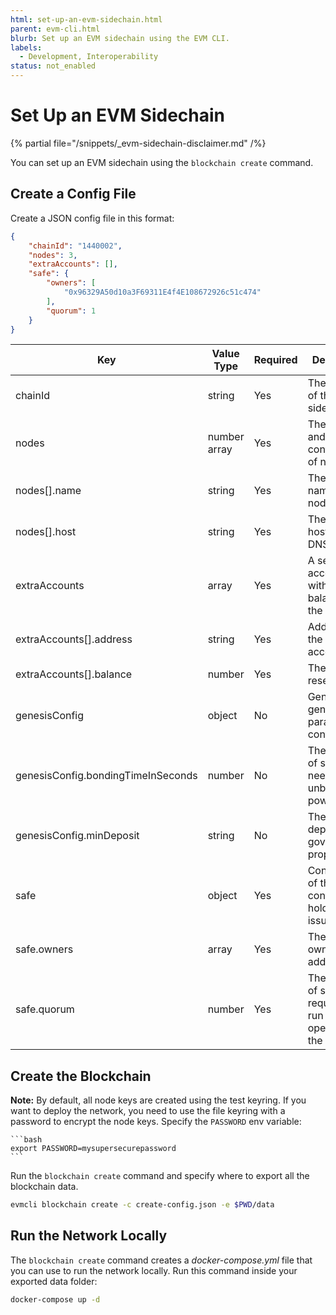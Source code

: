 ```yaml
---
html: set-up-an-evm-sidechain.html
parent: evm-cli.html
blurb: Set up an EVM sidechain using the EVM CLI.
labels:
  - Development, Interoperability
status: not_enabled
---
```

# Set Up an EVM Sidechain

{% partial file="/snippets/_evm-sidechain-disclaimer.md" /%}

You can set up an EVM sidechain using the `blockchain create` command.

## Create a Config File

Create a JSON config file in this format:

```json
{
    "chainId": "1440002",
    "nodes": 3,
    "extraAccounts": [],
    "safe": {
        "owners": [
            "0x96329A50d10a3F69311E4f4E108672926c51c474"
        ],
        "quorum": 1
    }
}
```


| Key | Value Type | Required | Description | Example |
|-----|------------|----------|-------------|---------|
| chainId | string | Yes | The chain ID of the EVM sidechain. | `1440001` |
| nodes | number <br /> array | Yes | The amount and configuration of nodes. | `3` <br /> `[{name: "node-0", host: "node-0.peersyst.tech"}]` |
| nodes[].name | string | Yes | The public name of the node. | `"node-0"` |
| nodes[].host | string | Yes | The node host IP or DNS. | `"node-0.peersyst.tech"` |
| extraAccounts | array | Yes | A set of accounts with reserve balances in the genesis. | `[{ address: "0x0000000000000000000000000000000000000000", balance: 500 }]` |
| extraAccounts[].address | string | Yes | Addresses of the reserve accounts. | `"0x0000000000000000000000000000000000000000"` |
| extraAccounts[].balance | number | Yes | The amount reserved. | `500` |
| genesisConfig | object | No | General genesis paramater configuration. | |
| genesisConfig.bondingTimeInSeconds | number | No | The number of seconds needed to unbound PoA power. | `172800` |
| genesisConfig.minDeposit | string | No | The minimum deposit for a governance proposal. | `"1000000000000000000axrp"` |
| safe | object | Yes | Configuration of the safe contract that holds all the issuing XRP. | |
| safe.owners | array | Yes | The safe owner addresses. | `["0x0000000000000000000000000000000000000000"]` |
| safe.quorum | number | Yes | The number of signatures required to run an operation in the safe. | `1` |


## Create the Blockchain

**Note:** By default, all node keys are created using the test keyring. If you want to deploy the network, you need to use the file keyring with a password to encrypt the node keys. Specify the `PASSWORD` env variable:

    ```bash
    export PASSWORD=mysupersecurepassword
    ```

Run the `blockchain create` command and specify where to export all the blockchain data.

```bash
evmcli blockchain create -c create-config.json -e $PWD/data
```


## Run the Network Locally

The `blockchain create` command creates a _docker-compose.yml_ file that you can use to run the network locally. Run this command inside your exported data folder:

```bash
docker-compose up -d
```
